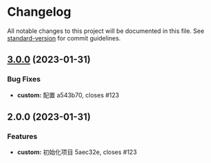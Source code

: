 # Changelog

All notable changes to this project will be documented in this file. See [standard-version](https://github.com/conventional-changelog/standard-version) for commit guidelines.

## [3.0.0](///compare/v2.0.0...v3.0.0) (2023-01-31)


### Bug Fixes

* **custom:** 配置 a543b70, closes #123

## 2.0.0 (2023-01-31)


### Features

* **custom:** 初始化项目 5aec32e, closes #123
